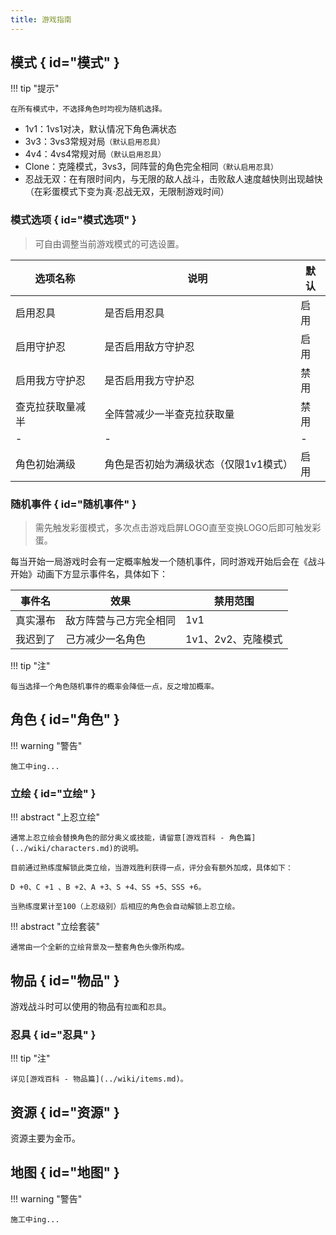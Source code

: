 ```yaml
---
title: 游戏指南
---
```


## 模式 { id="模式" }

!!! tip "提示"

    在所有模式中，不选择角色时均视为随机选择。

- 1v1：1vs1对决，默认情况下角色满状态
- 3v3：3vs3常规对局`（默认启用忍具）`
- 4v4：4vs4常规对局`（默认启用忍具）`
- Clone：克隆模式，3vs3，同阵营的角色完全相同`（默认启用忍具）`
- 忍战无双：在有限时间内，与无限的敌人战斗，击败敌人速度越快则出现越快（在彩蛋模式下变为真·忍战无双，无限制游戏时间）

### 模式选项 { id="模式选项" }

> 可自由调整当前游戏模式的可选设置。

| 选项名称         | 说明                                  | 默认 |
| ---------------- | ------------------------------------- | ---- |
| 启用忍具         | 是否启用忍具                          | 启用 |
| 启用守护忍       | 是否启用敌方守护忍                    | 启用 |
| 启用我方守护忍   | 是否启用我方守护忍                    | 禁用 |
| 查克拉获取量减半 | 全阵营减少一半查克拉获取量            | 禁用 |
| -                | -                                     | -    |
| 角色初始满级     | 角色是否初始为满级状态（仅限1v1模式） | 启用 |

### 随机事件 { id="随机事件" }

> 需先触发彩蛋模式，多次点击游戏启屏LOGO直至变换LOGO后即可触发彩蛋。

每当开始一局游戏时会有一定概率触发一个随机事件，同时游戏开始后会在《战斗开始》动画下方显示事件名，具体如下：

| 事件名   | 效果                   | 禁用范围           |
| -------- | ---------------------- | ------------------ |
| 真实瀑布 | 敌方阵营与己方完全相同 | 1v1                |
| 我迟到了 | 己方减少一名角色       | 1v1、2v2、克隆模式 |

!!! tip "注"

    每当选择一个角色随机事件的概率会降低一点，反之增加概率。

## 角色 { id="角色" }

!!! warning "警告"

    施工中ing...

### 立绘 { id="立绘" }

!!! abstract "上忍立绘"

    通常上忍立绘会替换角色的部分奥义或技能，请留意[游戏百科 - 角色篇](../wiki/characters.md)的说明。

    目前通过熟练度解锁此类立绘，当游戏胜利获得一点，评分会有额外加成，具体如下：

    D +0、C +1 、B +2、A +3、S +4、SS +5、SSS +6。

    当熟练度累计至100（上忍级别）后相应的角色会自动解锁上忍立绘。

!!! abstract "立绘套装"

    通常由一个全新的立绘背景及一整套角色头像所构成。

## 物品 { id="物品" }

游戏战斗时可以使用的物品有`拉面`和`忍具`。

### 忍具 { id="忍具" }

!!! tip "注"

    详见[游戏百科 - 物品篇](../wiki/items.md)。

## 资源 { id="资源" }

资源主要为金币。

## 地图 { id="地图" }

!!! warning "警告"

    施工中ing...
